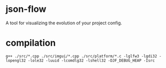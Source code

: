 # json-flow
A tool for visualizing the evolution of your project config.

# compilation
```
g++ ./src/*.cpp ./src/imgui/*.cpp ./src/platform/*.c -lglfw3 -lgdi32 -lopengl32 -lole32 -luuid -lcomdlg32 -lshell32 -DJF_DEBUG_HEAP -Isrc
```